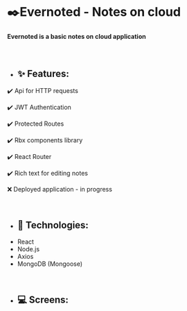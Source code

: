 <h1>✒️Evernoted - Notes on cloud</h1>

<h4>Evernoted is a basic notes on cloud application</h4>

<br>

<ul><li><h2>✨ Features:</h2></li></ul>
<p> ✔️ Api for HTTP requests </p>
<p> ✔️ JWT Authentication </p>
<p> ✔️ Protected Routes </p>  
<p> ✔️ Rbx components library
<p> ✔️ React Router </p>
<p> ✔️ Rich text for editing notes </p>
<p> ❌ Deployed application - in progress </p>

<br>

<ul><li><h2>🚀 Technologies:</h2></li></ul>
<ul>
  <li> React </li>
  <li> Node.js </li>
  <li> Axios </li>
  <li> MongoDB (Mongoose) </li>
</ul>

<br>

<ul><li><h2>💻 Screens:</h2></li></ul>